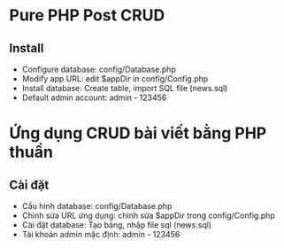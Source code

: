 # Pure PHP Post CRUD

## Install
- Configure database: config/Database.php
- Modify app URL: edit $appDir in config/Config.php
- Install database: Create table, import SQL file (news.sql)
- Default admin account: admin - 123456

# Ứng dụng CRUD bài viết bằng PHP thuần
## Cài đặt
- Cấu hình database: config/Database.php
- Chỉnh sửa URL ứng dụng: chỉnh sửa $appDir trong config/Config.php
- Cài đặt database: Tạo bảng, nhập file sql (news.sql)
- Tài khoản admin mặc định: admin - 123456
